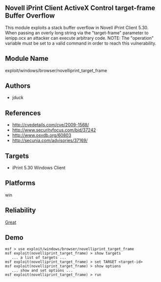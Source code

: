 ## Novell iPrint Client ActiveX Control target-frame Buffer Overflow

This module exploits a stack buffer overflow in Novell 
iPrint Client 5.30. When passing an overly long string via 
the "target-frame" parameter to ienipp.ocx an attacker can 
execute arbitrary code. NOTE: The "operation" variable must 
be set to a valid command in order to reach this 
vulnerability.


## Module Name
exploit/windows/browser/novelliprint_target_frame

## Authors
* jduck


## References
* http://cvedetails.com/cve/2009-1568/
* http://www.securityfocus.com/bid/37242
* http://www.osvdb.org/60803
* http://secunia.com/advisories/37169/



## Targets
* iPrint 5.30 Windows Client


## Platforms
win

## Reliability
[Great](https://github.com/rapid7/metasploit-framework/wiki/Exploit-Ranking)

## Demo

```
msf > use exploit/windows/browser/novelliprint_target_frame
msf exploit(novelliprint_target_frame) > show targets
   ... a list of targets ...
msf exploit(novelliprint_target_frame) > set TARGET <target-id>
msf exploit(novelliprint_target_frame) > show options
   ... show and set options ...
msf exploit(novelliprint_target_frame) > run
```
    
    